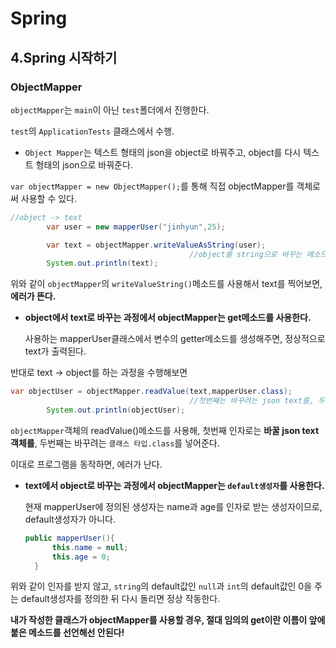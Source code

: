 # Spring
## 4.Spring 시작하기

### ObjectMapper

`objectMapper`는 `main`이 아닌 `test`폴더에서 진행한다.

`test`의 `ApplicationTests` 클래스에서 수행.


* `Object Mapper`는 텍스트 형태의 json을 object로 바꿔주고, object를 다시 텍스트 형태의 json으로 바꿔준다.

`var objectMapper = new ObjectMapper();`를 통해 직접 objectMapper를 객체로써 사용할 수 있다.

```java
//object -> text
        var user = new mapperUser("jinhyun",25);

        var text = objectMapper.writeValueAsString(user);
                                        //object를 string으로 바꾸는 메소드
        System.out.println(text);
```

위와 같이 `objectMapper`의 `writeValueString()`메소드를 사용해서 text를 찍어보면, **에러가 뜬다.**


*  **object에서 text로 바꾸는 과정에서 objectMapper는 get메소드를 사용한다.**

     사용하는 mapperUser클래스에서 변수의 getter메소드를 생성해주면, 정상적으로 text가 출력된다.
     
     
반대로 text -> object를 하는 과정을 수행해보면
```java
var objectUser = objectMapper.readValue(text,mapperUser.class);
                                        //첫번째는 바꾸려는 json text를, 두번째는 바꾸려는 클래스 타입.class를 넣어준다.
        System.out.println(objectUser);
```

`objectMapper`객체의 readValue()메소드를 사용해, 첫번째 인자로는 **바꿀 json text 객체를**, 두번째는 바꾸려는 `클래스 타입.class`를 넣어준다.

이대로 프로그램을 동작하면, 에러가 난다.


* **text에서 object로 바꾸는 과정에서 objectMapper는 `default생성자`를 사용한다.**

  현재 mapperUser에 정의된 생성자는 name과 age를 인자로 받는 생성자이므로, default생성자가 아니다.
  
  
  ```java
  public mapperUser(){
        this.name = null;
        this.age = 0;
    }
  ```

위와 같이 인자를 받지 않고, `string`의 default값인 `null`과 `int`의 default값인 0을 주는 default생성자를 정의한 뒤 다시 돌리면 정상 작동한다.


**내가 작성한 클래스가 objectMapper를 사용할 경우, 절대 임의의 get이란 이름이 앞에 붙은 메소드를 선언해선 안된다!**
 







